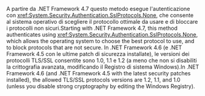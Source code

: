 <span data-ttu-id="de8b2-101">A partire da .NET Framework 4.7 questo metodo esegue l'autenticazione con <xref:System.Security.Authentication.SslProtocols.None>, che consente al sistema operativo di scegliere il protocollo ottimale da usare e di bloccare i protocolli non sicuri.</span><span class="sxs-lookup"><span data-stu-id="de8b2-101">Starting with .NET Framework 4.7, this method authenticates using <xref:System.Security.Authentication.SslProtocols.None>, which allows the operating system to choose the best protocol to use, and to block protocols that are not secure.</span></span> <span data-ttu-id="de8b2-102">In .NET Framework 4.6 (e .NET Framework 4.5 con le ultime patch di sicurezza installate), le versioni dei protocolli TLS/SSL consentite sono 1.0, 1.1 e 1.2 (a meno che non si disabiliti la crittografia avanzata, modificando il Registro di sistema Windows).</span><span class="sxs-lookup"><span data-stu-id="de8b2-102">In .NET Framework 4.6 (and .NET Framework 4.5 with the latest security patches installed), the allowed TLS/SSL protocols versions are 1.2, 1.1, and 1.0 (unless you disable strong cryptography by editing the Windows Registry).</span></span>
